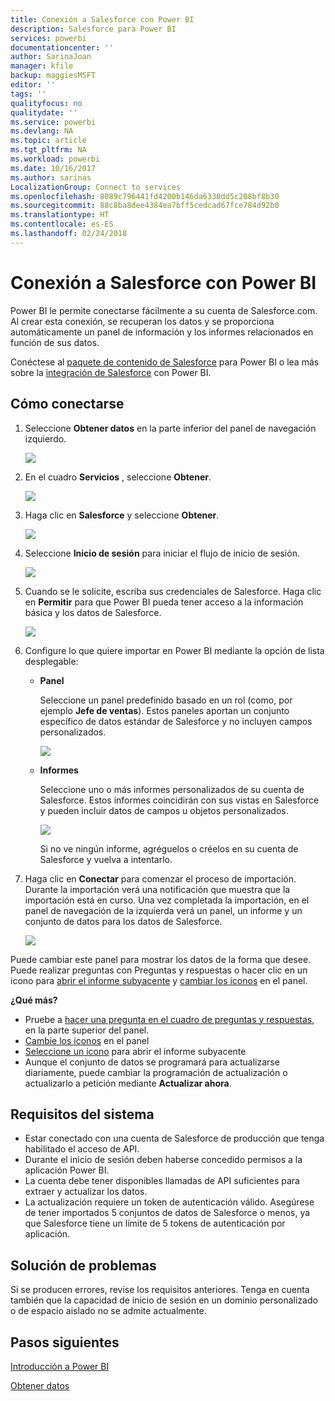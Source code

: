 ```yaml
---
title: Conexión a Salesforce con Power BI
description: Salesforce para Power BI
services: powerbi
documentationcenter: ''
author: SarinaJoan
manager: kfile
backup: maggiesMSFT
editor: ''
tags: ''
qualityfocus: no
qualitydate: ''
ms.service: powerbi
ms.devlang: NA
ms.topic: article
ms.tgt_pltfrm: NA
ms.workload: powerbi
ms.date: 10/16/2017
ms.author: sarinas
LocalizationGroup: Connect to services
ms.openlocfilehash: 8089c796441fd4200b146da6330dd5c208bf8b30
ms.sourcegitcommit: 88c8ba8dee4384ea7bff5cedcad67fce784d92b0
ms.translationtype: HT
ms.contentlocale: es-ES
ms.lasthandoff: 02/24/2018
---
```

# <a name="connect-to-salesforce-with-power-bi"></a>Conexión a Salesforce con Power BI
Power BI le permite conectarse fácilmente a su cuenta de Salesforce.com. Al crear esta conexión, se recuperan los datos y se proporciona automáticamente un panel de información y los informes relacionados en función de sus datos. 

Conéctese al [paquete de contenido de Salesforce](https://app.powerbi.com/getdata/services/salesforce) para Power BI o lea más sobre la [integración de Salesforce](https://powerbi.microsoft.com/integrations/salesforce) con Power BI.

## <a name="how-to-connect"></a>Cómo conectarse
1. Seleccione **Obtener datos** en la parte inferior del panel de navegación izquierdo.
   
   ![](media/service-connect-to-salesforce/pbi_getdata.png) 
2. En el cuadro **Servicios** , seleccione **Obtener**.
   
   ![](media/service-connect-to-salesforce/pbi_getservices.png) 
3. Haga clic en **Salesforce** y seleccione **Obtener**.  
   
   ![](media/service-connect-to-salesforce/salesforce.png)
4. Seleccione **Inicio de sesión** para iniciar el flujo de inicio de sesión.
   
    ![](media/service-connect-to-salesforce/dialog.png)
5. Cuando se le solicite, escriba sus credenciales de Salesforce. Haga clic en **Permitir** para que Power BI pueda tener acceso a la información básica y los datos de Salesforce.
   
   ![](media/service-connect-to-salesforce/sf_authorize.png)
6. Configure lo que quiere importar en Power BI mediante la opción de lista desplegable:
   
   * **Panel**
     
     Seleccione un panel predefinido basado en un rol (como, por ejemplo **Jefe de ventas**). Estos paneles aportan un conjunto específico de datos estándar de Salesforce y no incluyen campos personalizados.
     
     ![](media/service-connect-to-salesforce/pbi_salesforcechooserole.png)
   * **Informes**
     
     Seleccione uno o más informes personalizados de su cuenta de Salesforce. Estos informes coincidirán con sus vistas en Salesforce y pueden incluir datos de campos u objetos personalizados.
     
     ![](media/service-connect-to-salesforce/pbi_salesforcereports.png)
     
     Si no ve ningún informe, agréguelos o créelos en su cuenta de Salesforce y vuelva a intentarlo.
7. Haga clic en **Conectar** para comenzar el proceso de importación. Durante la importación verá una notificación que muestra que la importación está en curso. Una vez completada la importación, en el panel de navegación de la izquierda verá un panel, un informe y un conjunto de datos para los datos de Salesforce.
   
   ![](media/service-connect-to-salesforce/pbi_getdatasalesforcedash.png)

Puede cambiar este panel para mostrar los datos de la forma que desee. Puede realizar preguntas con Preguntas y respuestas o hacer clic en un icono para [abrir el informe subyacente](service-dashboard-tiles.md) y [cambiar los iconos](service-dashboard-edit-tile.md) en el panel.

**¿Qué más?**

* Pruebe a [hacer una pregunta en el cuadro de preguntas y respuestas](power-bi-q-and-a.md), en la parte superior del panel.
* [Cambie los iconos](service-dashboard-edit-tile.md) en el panel
* [Seleccione un icono](service-dashboard-tiles.md) para abrir el informe subyacente
* Aunque el conjunto de datos se programará para actualizarse diariamente, puede cambiar la programación de actualización o actualizarlo a petición mediante **Actualizar ahora**.

## <a name="system-requirements"></a>Requisitos del sistema
* Estar conectado con una cuenta de Salesforce de producción que tenga habilitado el acceso de API.
* Durante el inicio de sesión deben haberse concedido permisos a la aplicación Power BI.
* La cuenta debe tener disponibles llamadas de API suficientes para extraer y actualizar los datos.
* La actualización requiere un token de autenticación válido. Asegúrese de tener importados 5 conjuntos de datos de Salesforce o menos, ya que Salesforce tiene un límite de 5 tokens de autenticación por aplicación.

## <a name="troubleshooting"></a>Solución de problemas
Si se producen errores, revise los requisitos anteriores. Tenga en cuenta también que la capacidad de inicio de sesión en un dominio personalizado o de espacio aislado no se admite actualmente.

## <a name="next-steps"></a>Pasos siguientes
[Introducción a Power BI](service-get-started.md)

[Obtener datos](service-get-data.md)

